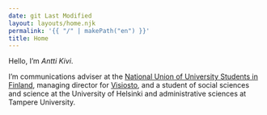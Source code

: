 ```yaml
---
date: git Last Modified
layout: layouts/home.njk
permalink: '{{ "/" | makePath("en") }}'
title: Home
---
```


Hello, I’m _Antti Kivi_.

I’m communications adviser at the
[National Union of University Students in Finland](https://syl.fi/en), managing
director for [Visiosto](https://www.visiosto.fi/en), and a student of social
sciences and science at the University of Helsinki and administrative sciences
at Tampere University.
